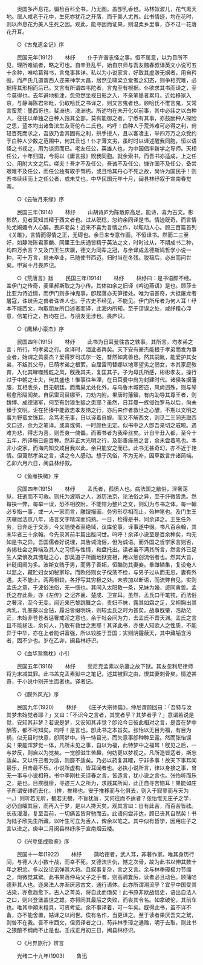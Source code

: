 <!-- { "loadSidebar": true } -->
　　奥国多声息花。徧检百科全书，乃无图。盖卽乳香也。马林奴波儿，花气熏天地。居人咸老于花中，生死亦犹花之开落，而于美人尤肖。此书情迹，均在花时，则以声息花为美人生死之因。观此，能寻因而证果，则温柔乡里事，亦不过一花落花开耳。 

　　○《古鬼遗金记》序 

　　民国元年(1912) 
　　林纾 
　　仆于齐谐志怪之事，恒不属意，以为目所不见，理所难谕者，略之可也。自辛丑乱平，始自京师与吾友魏春叔译英文小说可五十余种，唯哈葛得书，言鬼事甚详。私以为小说家言，好取其虚渺无据者，用自矜衒。而严氏几道谓西人迩来神学大昌，居然见啸梁立堂者之幻态，则争相究难，必据得其形相而后已。又言有所谓四韦陀者，言鬼至有根据。仆欲求其书而译之，至今莫得也。去年避地析津，忽忽然坐视日影之入，不亲笔墨者累月。近始移家入京，与静海陈君邻毗，仍取哈氏之书译之，则又言鬼者也。顾哈氏不惟言鬼，又常言蛮荒：墨西哥也，斐洲也，澳洲也。所述均在未开化以前事，其中必纬之以白种人，往往以单独之白种人蚀其全部，莫有能御之者。宁悉有其事，亦鼓励种人探险之思，蓝本均出诸鲁滨生及哥伦布二氏也。呜呼！白种人于荒外难可必得之利，尙轻百死而求之，吾族乃舍其固有之利，拱手授人，且以客凌主，举四万万之众受约于白种人少数之范围中，何其丑也！仆才薄文劣，虽时时以译述醒我同胞，恒以语怪之书视之，用为谈资而已。老友任公，英雄人也，为中国倡率新学之导师。天相任公，十年归国，今将以《庸言报》贶我同胞。就余索书，而吾书亦适成，上之任公，用附大文之后。嗟夫！吾才不及任公，吾诚不及任公，慷许国不及任公，备尝艰难不及任公，而任公独有取于驽朽，或且怜其丹心不死之故，尙许为国民乎！则吾书续续而上之任公者，或未艾也。中华民国元年十月，闽县林纾叙于宣南春觉斋。 

　　○《云破月来缘》序 

　　民国三年(1914) 
　　林纾 
　　山胡诗庐为陈散原高足。能诗，喜为古文。彬彬然，见者莫知其精于西文者也。过从旣稔，忽约余同译是书。情迹旣奇，而言情处尤婉媚令人心醉。畏庐老矣！近来不喜为言情之作，以眩动人心。顾三百篇首列《关雎》，言情而得情之正，无碍也。余日来专意作画，不恒译书。然而二三至好，如静海陈君家麟、同里王生庆通皆精于英法之文，时时过从，不期成书二种，均四万余言？又及门王生庆骥，德文为同辈之冠，与余译成孟德斯鸠哲学小说一种，可十万言，尙未卒业，已随使节西迈。归时当在冬残。脱稿后，必出而问世矣。甲寅十月畏庐记。 

　　○《荒唐言》跋 
　　民国三年(1914) 
　　林纾 
　　林纾曰：是书语颇不经。盖伊门之传奇，麦里郝斯取之为小传。其体如余之旧译《吟边燕语》是也。顾莎士比亚为诗近情，而伊门则多神鬼事，卽起落亦无笋接处。唯为语甚奇，大抵屠龙者屠寇，诛歧舌之兽者诛谗人也。于古史不经见，不能见。伊门所斥者为何人耳！纾本不能西文，均取朋友所口述者而译，此海内所知。至于谬误之处，咸纾粗心浮意，信笔行之，咎均在己，与朋友无涉也。畏庐识。 

　　○《鹰梯小豪杰》序 

　　民国四年(1915) 
　　林纾 
　　此书为日耳曼往古之轶事。其所言，均孝弟之言；所行，均孝弟之行。余译时，泪泚者再矣。天下安有豪杰能根于孝弟而发为事业者，始谓之眞豪杰？爱得罗司忒尔一姓，瞀然如禽兽也。然其嗣胤，能爱护其女弟，不叛其父母，巳萌孝弟之根荄。自屈雷司替娜以地寒望劣之弱女，本其家庭敎育，入化其哮噬残龁之风，旣挽其夫，复匡其子。子为母氏所感，彬彬孝友，操行过于中朝之士夫，何其盛也！惟事往年湮，在日耳曼中尙为封建时代。诸侯各据藩服，互相戕杀，目无朝廷。而鹰巢尤处化外，与乌鲁木城密迩，风尙迥殊，则与辇毂愈形隔阂矣。自屈雷司替娜至，力劝内附。果唐时藩鎭，有内助导其尊王者，则魏博、成德诸军，何至有封狼生貙之患耶？虽然，日耳曼一族侵蚀罗马以后，尙未臻于文明。讵在狉獉中能敦忠孝友悌之行，亦后来作者救世之心醲，不期以文明之事为野蛮文饰耳。余笃老无事，日以译着自娱。而又不解西文，则觅二三同志取西文口述，余为之笔译。或喜或愕，一时颜色无定。似书中之人卽吾亲切之戚畹。遇难为悲，得志为喜，则吾身一傀儡，而著书者为我牵丝矣。计自辛丑入都，至今十五年，所译稿已逾百种。然非正大光明之行，及彰善瘅恶之言，余未尝着笔也。本非小说家，而海内知交咸目我以此，余只能安之而已。此书无甚奇幻，亦不近于艳情。但蔼然孝弟之言，读之令人感动。想于风俗，不为无补，因草数言弁诸简端。乙卯六月六日，闽县林纾叙。 

　　○《鱼雁抉微》序 

　　民国四年(1915) 
　　林纾 
　　孟氏者，孤愤人也。病法国之敝俗，淫奢荡纵，狂逝而不可救。则托为波斯之人，游历法京，论法俗之异，至于纤微皆悉。然每抉一弊，每举一误，恐不相胶附，不能镕为整片之文，则幻为与书之体。每一翰必专指一事，或一人一家而言，雕锼描画，务穷形尽相而止，殆神笔也。及门生王庆骥居法京八年，语言文字精深而纯熟。一日，检得是书，同余译之。王生任外务，日奔走于交涉，今又随使者至绝域，议库伦事，译事遂中辍。书凡百余翰，其未毕者三十余翰。今先录其前半篇出版问世。呜呼！余译小说至是百余种矣，均无如是书之异。吾国儒者好说理，其吿诫流俗，但为诚语。而外国之哲学家言则否，务揭社会之弊端及其人之习惯与性情，和盘托出。读者虽不满其所言，然言外已足生人栗惧及其愧耻之心，卽吴道子所画地狱变相，用以惩创流俗者也。然其大旨，针砭闺阃为多。波斯女贱于男，而男子善妬，恒酷防其妻妾。羣雌鳞集，复设奄人以监之，藏贮妇女如秘家珍。而欧俗则女子傥荡不检，与男子过从而无忌。妻有外遇，夫不能止。两两相较，各抒写其穷极之处。未尝加以断语，而流弊自见。实则孟氏之意，于波俗法俗，无一惬也。其间入太阳敎一条，兄妹为婚，迹同禽兽。孟氏之存此条，亦《左传》之记齐襄、楚成、卫宣耳。虽然，孟氏口干笔钝，而法俗之奢淫，至今无变。闻近来巴黎跳舞之会，贵妇不袜，露其如霜之足，又袒胸出其两乳，乳峯蒙以金钻，履沿皆缀明珠，则较孟氏之时为甚矣。战事旣肇，浩劫茫茫，未始非苍苍者惩奢戒淫之意也。余于社会间为力，去孟氏不啻天渊。孟氏之言且不能拯法，余何人，乃敢有救世之思耶！其译此书，亦使人知欧人之性质，不能异于中华，亦在上者能讲富强，所以较胜于吾国；实则阴霾蔽天，其中藏垢含污者，固不少也。岁在乙卯，闽县林纾识。 

　　○《血华鸳鸯枕》小引 

　　民国五年(1916) 
　　林纾 
　　斐尼克孟素以杀妻之故下狱。其友忽利尼律师将为末减其罪。此书盖克孟素狱中之笔记，述其被罪之由，恨其妻刺骨矣。情迹甚奇，于小说中别开生面者也。译者记。 

　　○《膜外风光》序 

　　民国九年(1920) 
　　林纾 
　　《庄子大宗师篇》，仲尼谓颜回曰：「吾特与汝其梦未始觉者耶？」又曰：「不识今之言者，其觉者乎？其梦者乎？」意谓若说是觉，安知其非梦？若说是梦，又安知其非觉？卽论今日彼此相对之言，是否在梦中酬答，都不可知矣。呜呼！是言也，卽此书之本旨矣。张怡以无目为福，有目为祸，似无目时快意，卽同梦中。待一恃目光，而失意事卽种种呈露。然而张怡误矣！果能浑梦觉一体，凡所未见之事，自以为福，此特梦中之福耳！旣见之后，一与梦反，则自以为觉矣。一觉卽滋生苦趣，何妨更以梦视之。凡所造皆适者，斯忘适矣。又以忤己者为适，则靡不适矣。乃必以药复其矐，宁非多事！故天下事耳闻最乐，目击最不乐。小说所虚构，皆耳闻者也。必执小说所言，律以身接之事，曾无一事与小说相符。书中李刚杜夫诗春之言，皆造言，犹小说之言也。张怡听而乐之，是也。目疾旣瘳，寻迹三人之所为，求践其所闻，此正自寻苦恼耳！果能如庄子所谓安绯而去化，（排，推移也。安于推移而与化俱去，则入于寂寥而与天为一。）则听若无听，覩若无覩，不盲犹盲，又何往而不适者？张怡惟无庄子之学，必仍自矐其目，而再入于梦，是以人搀天矣。观其言曰：自有此苦，而百苦皆祛。长夜漫漫，复至吾前，一切痛苦皆背驰而去。此语何尝非达，顾已丧其自然矣！书为陆子欣先生所藏，以叶生可立为舌人，俾余以笔之。其中似有哲学，因用庄子之言以进之。庚申二月闽县林纾序于宣南烟云楼。 

　　○《兴登堡成败鉴》序 

　　民国十一年(1922) 
　　林纾 
　　蒲哈德者，武人耳，非著作家。唯其身历行间，与德人大小数十战，而幸不死。又德法世仇，憾之次骨，故为此书以伸其数十年之积忿。多以议论讥弹其大将。且叙事复杂，言之又言。余与林季璋极力节缩之，尙微觉其絮。此书果落仲马父子之手者，则高骋夐厉，读者必且动色。顾蒲哈德非其人也。迩来法人亦渐厌恶古文，通行语体。此亦所谓潮流乎？宜乎中国受其沾染，亦愈趋愈下。古人之菁英，将自此而熸矣！此书原非欧战信史，语出自法人之口，则兴登堡盖世之雄，亦将同其最后之失败，而丧其令名。如拿破伦，其前车也。唯其中顚末粗具，可资考证。余不事译着，可一年矣。旣得此书，虽不详不备，亦不能舍置，姑译之以问世。俟有名作，当更译之。至于读者果厌吾文之絮，则咎不在我。吾不审西文，但资译者之口，苟非林季璋之通赡，明于去取，则此书之猥酿不纲尙不止是也。壬戌正月初三日，闽县林纾识。 

　　○《月界旅行》辨言 

　　光绪二十九年(1903) 
　　鲁迅 
